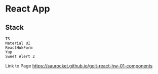 #  React App
## Stack
    TS
    Material UI
    ReactHukForm
    Yup
    Sweet Alert 2
Link to Page https://saurocket.github.io/goit-react-hw-01-components    
    
 
    
  